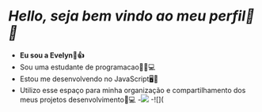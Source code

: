 # *Hello, seja bem vindo ao meu perfil🦔🦄*
- **Eu sou a Evelyn🦖👍**
- Sou uma estudante de programacao👩👾💻
- Estou me desenvolvendo no JavaScript🖥️📱
- Utilizo esse espaço para minha organização e compartilhamento dos meus projetos desenvolvimento💾💻
-![](https://media1.tenor.com/m/epTg_-mwr6wAAAAC/emerge-jurassic-world-camp-cretaceous.gif)
-![](
